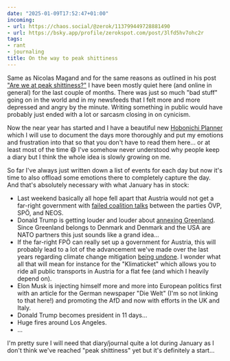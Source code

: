 ```yaml
---
date: "2025-01-09T17:52:47+01:00"
incoming:
- url: https://chaos.social/@zerok/113799449728881490
- url: https://bsky.app/profile/zerokspot.com/post/3lfd5hv7ohc2r
tags:
- rant
- journaling
title: On the way to peak shittiness
---
```


Same as Nicolas Magand and for the same reasons as outlined in his post ["Are we at peak shittiness?"](https://thejollyteapot.com/2025/01/05/are-we-at-peak-shittiness/) I have been mostly quiet here (and online in general) for the last couple of months. There was just so much "bad stuff" going on in the world and in my newsfeeds that I felt more and more depressed and angry by the minute. Writing something in public would have probably just ended with a lot or sarcasm closing in on cynicism.

Now the near year has started and I have a beautiful new [Hobonichi Planner](https://www.1101.com/store/techo/en/2025/pc/detail_cover/oc25_sclago/) which I will use to document the days more thoroughly and put my emotions and frustration into that so that you don't have to read them here... or at least most of the time 😄 I've somehow never understood why people keep a diary but I think the whole idea is slowly growing on me. 

So far I've always just written down a list of events for each day but now it's time to also offload some emotions there to completely capture the day. And that's absolutely necessary with what January has in stock:

- Last weekend basically all hope fell apart that Austria would not get a far-right government with [failed coalition talks](https://www.derstandard.at/story/3000000251469/bruch-der-dreierkoalition-chaostage-in-spoe-und-oevp) between the parties ÖVP, SPÖ, and NEOS.
- Donald Trump is getting louder and louder about [annexing Greenland](https://www.derstandard.at/story/3000000251869/trump-schliesst-militaerischen-druck-fuer-kontrolle-ueber-groenland-und-panamakanal-nicht-aus). Since Greenland belongs to Denmark and Denmark and the USA are NATO partners this just sounds like a grand idea...
- If the far-right FPÖ can really set up a government for Austria, this will probably lead to a lot of the advancement we've made over the last years regarding climate change mitigation [being undone](https://www.derstandard.at/story/3000000252000/oevp-und-fpoe-sparen-milliarden-durch-weniger-klimaschutz-ein-da-gibt-es-einen-haken). I wonder what all that will mean for instance for the "Klimaticket" which allows you to ride all public transports in Austria for a flat fee (and which I heavily depend on).
- Elon Musk is injecting himself more and more into European politics first with an article for the German newspaper "Die Welt" (I'm so not linking to that here!) and promoting the AfD and now with efforts in the UK and Italy. 
- Donald Trump becomes president in 11 days...
- Huge fires around Los Angeles.
- ...

I'm pretty sure I will need that diary/journal quite a lot during January as I don't think we've reached "peak shittiness" yet but it's definitely a start...

